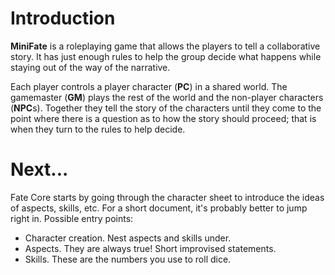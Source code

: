# Introduction

**MiniFate** is a roleplaying game that allows the players to tell a
collaborative story. It has just enough rules to help the group decide what
happens while staying out of the way of the narrative.

Each player controls a player character (**PC**) in a shared world. The
gamemaster (**GM**) plays the rest of the world and the non-player characters
(**NPC**s). Together they tell the story of the characters until they come to
the point where there is a question as to how the story should proceed; that
is when they turn to the rules to help decide.

<!-- TODO: Game materials here? What's next? -->

# Next...

Fate Core starts by going through the character sheet to introduce the ideas of aspects, skills, etc. For a short document, it's probably better to jump right in. Possible entry points:

- Character creation. Nest aspects and skills under.
- Aspects. They are always true! Short improvised statements.
- Skills. These are the numbers you use to roll dice.
